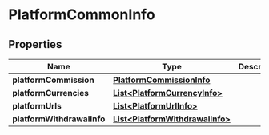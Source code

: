 # PlatformCommonInfo

## Properties
Name | Type | Description | Notes
------------ | ------------- | ------------- | -------------
**platformCommission** | [**PlatformCommissionInfo**](PlatformCommissionInfo.md) |  |  [optional]
**platformCurrencies** | [**List&lt;PlatformCurrencyInfo&gt;**](PlatformCurrencyInfo.md) |  |  [optional]
**platformUrls** | [**List&lt;PlatformUrlInfo&gt;**](PlatformUrlInfo.md) |  |  [optional]
**platformWithdrawalInfo** | [**List&lt;PlatformWithdrawalInfo&gt;**](PlatformWithdrawalInfo.md) |  |  [optional]
